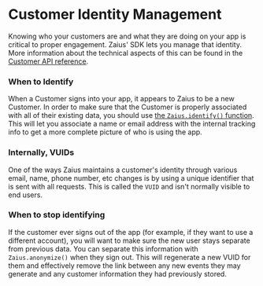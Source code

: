 # Customer Identity Management

Knowing who your customers are and what they are doing on your app is critical to proper engagement. Zaius' SDK lets you manage that identity. More information about the technical aspects of this can be found in the [Customer API reference](tagging/customers.md).

### When to Identify

When a Customer signs into your app, it appears to Zaius to be a new Customer. In order to make sure that the Customer is properly associated with all of their existing data, you should use [the `Zaius.identify()` function](tagging/customers.md#updating-customer-identifiers). This will let you associate a name or email address with the internal tracking info to get a more complete picture of who is using the app.

### Internally, VUIDs

One of the ways Zaius maintains a customer's identity through various email, name, phone number, etc changes is by using a unique identifier that is sent with all requests. This is called the `VUID` and isn't normally visible to end users.

### When to stop identifying

If the customer ever signs out of the app \(for example, if they want to use a different account\), you will want to make sure the new user stays separate from previous data. You can separate this information with `Zaius.anonymize()` when they sign out. This will regenerate a new VUID for them and effectively remove the link between any new events they may generate and any customer information they had previously stored.


